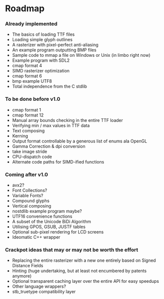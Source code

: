 # Roadmap
### Already implemented
- The basics of loading TTF files
- Loading simple glyph outlines
- A rasterizer with pixel-perfect anti-aliasing
- An example program outputting BMP files
- Sample code to mmap a file on Windows or Unix (in limbo right now)
- Example program with SDL2
- cmap format 4
- SIMD rasterizer optimization
- cmap format 6
- bmp example UTF8
- Total independence from the C stdlib
### To be done before v1.0
- cmap format 1
- cmap format 12
- Manual array bounds checking in the entire TTF loader
- Verifying min / max values in TTF data
- Text composing
- Kerning
- Output format controllable by a generous list of enums ala OpenGL
- Gamma Correction & dpi conversion
- take image stride
- CPU-dispatch code
- Alternate code paths for SIMD-ified functions
### Coming after v1.0
- avx2?
- Font Collections?
- Variable Fonts?
- Compound glyphs
- Vertical composing
- nostdlib example program maybe?
- UTF16 convenience functions
- A subset of the Unicode BiDi Algorithm
- Utilising GPOS, GSUB, JUSTF tables
- Optional sub-pixel rendering for LCD screens
- Ideomatic C++ wrapper
### Crackpot ideas that may or may not be worth the effort
- Replacing the entire rasterizer with a new one entirely based on Signed Distance Fields
- Hinting (huge undertaking, but at least not encumbered by patents anymore)
- Optional transparent caching layer over the entire API for easy speedups
- Other language wrappers?
- stb\_truetype compatibility layer
